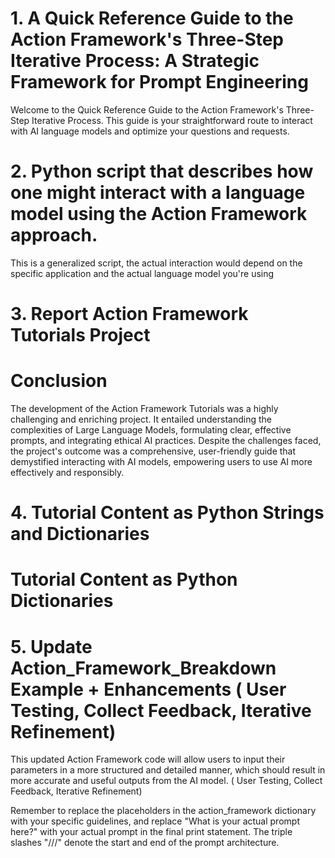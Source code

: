 

 # 1. A Quick Reference Guide to the Action Framework's Three-Step Iterative Process: A Strategic Framework for Prompt Engineering

Welcome to the Quick Reference Guide to the Action Framework's Three-Step Iterative Process. This guide is your straightforward route to interact with AI language models and optimize your questions and requests.
# 2. Python script that describes how one might interact with a language model using the Action Framework approach. 
This is a generalized script, the actual interaction would depend on the specific application and the actual language model you're using

# 3. Report Action Framework Tutorials Project
# Conclusion
The development of the Action Framework Tutorials was a highly challenging and enriching project. It entailed understanding the complexities of Large Language Models, formulating clear, effective prompts, and integrating ethical AI practices. Despite the challenges faced, the project's outcome was a comprehensive, user-friendly guide that demystified interacting with AI models, empowering users to use AI more effectively and responsibly.
# 4. Tutorial Content as Python Strings and Dictionaries 
# Tutorial Content as Python Dictionaries
# 5. Update Action_Framework_Breakdown Example + Enhancements ( User Testing, Collect Feedback, Iterative Refinement)
This updated Action Framework code will allow users to input their parameters in a more structured and detailed manner, which should result in more accurate and useful outputs from the AI model. ( User Testing, Collect Feedback, Iterative Refinement)

Remember to replace the placeholders in the action_framework dictionary with your specific guidelines, and replace "What is your actual prompt here?" with your actual prompt in the final print statement. The triple slashes "///" denote the start and end of the prompt architecture. 

